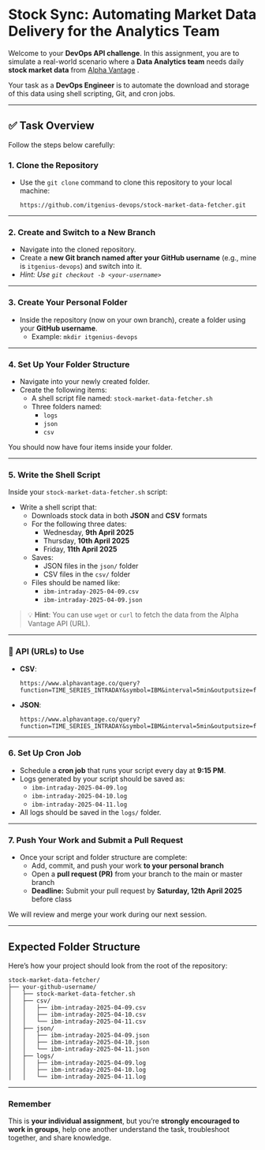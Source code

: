 # Stock Sync: Automating Market Data Delivery for the Analytics Team

Welcome to your **DevOps API challenge**. In this assignment, you are to simulate a real-world scenario where a **Data Analytics team** needs daily **stock market data** from [Alpha Vantage](https://www.alphavantage.co/)
.

Your task as a **DevOps Engineer** is to automate the download and storage of this data using shell scripting, Git, and cron jobs.

---

## ✅ Task Overview

Follow the steps below carefully:

### 1. Clone the Repository

- Use the `git clone` command to clone this repository to your local machine:
  ```
  https://github.com/itgenius-devops/stock-market-data-fetcher.git
  ```

---

### 2. Create and Switch to a New Branch

- Navigate into the cloned repository.
- Create a **new Git branch named after your GitHub username** (e.g., mine is `itgenius-devops`) and switch into it.
- *Hint: Use `git checkout -b <your-username>`*

---

### 3. Create Your Personal Folder

- Inside the repository (now on your own branch), create a folder using your **GitHub username**.
  - Example: `mkdir itgenius-devops`

---

### 4. Set Up Your Folder Structure

- Navigate into your newly created folder.
- Create the following items:
  - A shell script file named: `stock-market-data-fetcher.sh`
  - Three folders named:
    - `logs`
    - `json`
    - `csv`

You should now have four items inside your folder.

---

### 5. Write the Shell Script

Inside your `stock-market-data-fetcher.sh` script:

- Write a shell script that:
  - Downloads stock data in both **JSON** and **CSV** formats
  - For the following three dates:  
    - Wednesday, **9th April 2025**  
    - Thursday, **10th April 2025**  
    - Friday, **11th April 2025**
  - Saves:
    - JSON files in the `json/` folder
    - CSV files in the `csv/` folder
  - Files should be named like:
    - `ibm-intraday-2025-04-09.csv`
    - `ibm-intraday-2025-04-09.json`

> 💡 **Hint**: You can use `wget` or `curl` to fetch the data from the Alpha Vantage API (URL).

---

### 📅 API (URLs) to Use

- **CSV**:
  ```
  https://www.alphavantage.co/query?function=TIME_SERIES_INTRADAY&symbol=IBM&interval=5min&outputsize=full&datatype=csv&apikey=L2CS5Y3MI25MWQRY
  ```

- **JSON**:
  ```
  https://www.alphavantage.co/query?function=TIME_SERIES_INTRADAY&symbol=IBM&interval=5min&outputsize=full&datatype=json&apikey=L2CS5Y3MI25MWQRY
  ```

---

### 6. Set Up Cron Job

- Schedule a **cron job** that runs your script every day at **9:15 PM**.
- Logs generated by your script should be saved as:
  - `ibm-intraday-2025-04-09.log`
  - `ibm-intraday-2025-04-10.log`
  - `ibm-intraday-2025-04-11.log`
- All logs should be saved in the `logs/` folder.

---

### 7. Push Your Work and Submit a Pull Request

- Once your script and folder structure are complete:
  - Add, commit, and push your work **to your personal branch**
  - Open a **pull request (PR)** from your branch to the main or master branch
  - **Deadline:** Submit your pull request by **Saturday, 12th April 2025** before class

We will review and merge your work during our next session.

---

##  Expected Folder Structure

Here’s how your project should look from the root of the repository:

```
stock-market-data-fetcher/
├── your-github-username/
│   ├── stock-market-data-fetcher.sh
│   ├── csv/
│   │   ├── ibm-intraday-2025-04-09.csv
│   │   ├── ibm-intraday-2025-04-10.csv
│   │   └── ibm-intraday-2025-04-11.csv
│   ├── json/
│   │   ├── ibm-intraday-2025-04-09.json
│   │   ├── ibm-intraday-2025-04-10.json
│   │   └── ibm-intraday-2025-04-11.json
│   ├── logs/
│   │   ├── ibm-intraday-2025-04-09.log
│   │   ├── ibm-intraday-2025-04-10.log
│   │   └── ibm-intraday-2025-04-11.log
```

---

### Remember

This is **your individual assignment**, but you’re **strongly encouraged to work in groups**, help one another understand the task, troubleshoot together, and share knowledge.

